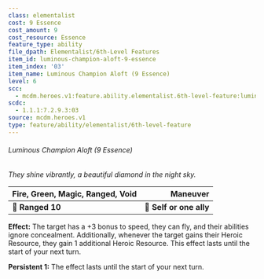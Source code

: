 ```yaml
---
class: elementalist
cost: 9 Essence
cost_amount: 9
cost_resource: Essence
feature_type: ability
file_dpath: Elementalist/6th-Level Features
item_id: luminous-champion-aloft-9-essence
item_index: '03'
item_name: Luminous Champion Aloft (9 Essence)
level: 6
scc:
  - mcdm.heroes.v1:feature.ability.elementalist.6th-level-feature:luminous-champion-aloft-9-essence
scdc:
  - 1.1.1:7.2.9.3:03
source: mcdm.heroes.v1
type: feature/ability/elementalist/6th-level-feature
---
```


###### Luminous Champion Aloft (9 Essence)

*They shine vibrantly, a beautiful diamond in the night sky.*

| **Fire, Green, Magic, Ranged, Void** |            **Maneuver** |
| ------------------------------------ | ----------------------: |
| **📏 Ranged 10**                     | **🎯 Self or one ally** |

**Effect:** The target has a +3 bonus to speed, they can fly, and their abilities ignore concealment. Additionally, whenever the target gains their Heroic Resource, they gain 1 additional Heroic Resource. This effect lasts until the start of your next turn.

**Persistent 1:** The effect lasts until the start of your next turn.
